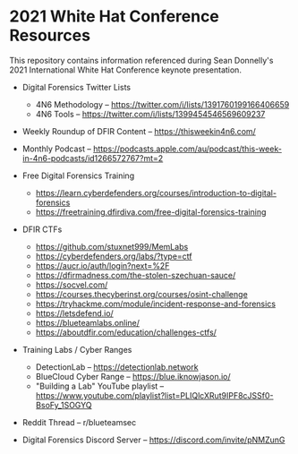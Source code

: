 # 2021 White Hat Conference Resources
This repository contains information referenced during Sean Donnelly's 2021 International White Hat Conference keynote presentation.


* Digital Forensics Twitter Lists
  * 4N6 Methodology – https://twitter.com/i/lists/1391760199166406659
  * 4N6 Tools – https://twitter.com/i/lists/1399454546569609237

* Weekly Roundup of DFIR Content – https://thisweekin4n6.com/ 
* Monthly Podcast – https://podcasts.apple.com/au/podcast/this-week-in-4n6-podcasts/id1266572767?mt=2
* Free Digital Forensics Training
  * https://learn.cyberdefenders.org/courses/introduction-to-digital-forensics
  * https://freetraining.dfirdiva.com/free-digital-forensics-training
* DFIR CTFs
  * https://github.com/stuxnet999/MemLabs
  * https://cyberdefenders.org/labs/?type=ctf
  * https://aucr.io/auth/login?next=%2F
  * https://dfirmadness.com/the-stolen-szechuan-sauce/
  * https://socvel.com/
  * https://courses.thecyberinst.org/courses/osint-challenge
  * https://tryhackme.com/module/incident-response-and-forensics
  * https://letsdefend.io/
  * https://blueteamlabs.online/
  * https://aboutdfir.com/education/challenges-ctfs/
* Training Labs / Cyber Ranges
  * DetectionLab – https://detectionlab.network
  * BlueCloud Cyber Range – https://blue.iknowjason.io/
  * "Building a Lab" YouTube playlist – https://www.youtube.com/playlist?list=PLIQlcXRut9IPF8cJSSf0-BsoFy_1SOGYQ
* Reddit Thread – r/blueteamsec
* Digital Forensics Discord Server – https://discord.com/invite/pNMZunG
